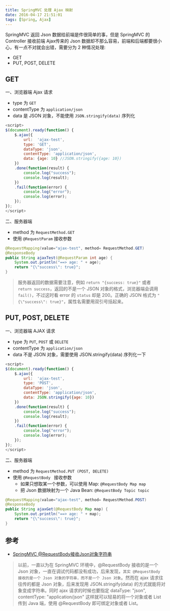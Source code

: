 ```yaml
---
title: SpringMVC 处理 Ajax 映射
date: 2016-04-17 21:51:01
tags: [Spring, Ajax]
---
```


SpringMVC 返回 Json 数据给前端是件很简单的事，但是 SpringMVC 的 Controller 接收前端 Ajax传来的 Json 数据却不那么容易，前端和后端都要很小心，有一点不对就会出错，需要分为 2 种情况处理:

* GET
* PUT, POST, DELETE

<!--more-->

## GET
一、浏览器端 Ajax 请求

* type 为 `GET`
* contentType 为 `application/json`
* data 是 JSON 对象，不能使用 `JSON.stringify(data)` 序列化

```js
<script>
$(document).ready(function() {
    $.ajax({
        url:  'ajax-test',
        type: 'GET',
        dataType: 'json',
        contentType: 'application/json',
        data: {age: 10} //JSON.stringify({age: 10})
    })
    .done(function(result) {
        console.log("success");
        console.log(result);
    })
    .fail(function(error) {
        console.log("error");
        console.log(error);
    });
});
</script>
```

二、服务器端

* method 为 `RequestMethod.GET`
* 使用 `@RequestParam` 接收参数

```java
@RequestMapping(value="ajax-test", method= RequestMethod.GET)
@ResponseBody
public String ajaxTest(@RequestParam int age) {
    System.out.println("==> age: " + age);
    return "{\"success\": true}";
}
```

> 服务器返回的数据需要注意，例如 `return "{success: true}"` 或者 `return success`，返回的不是一个 JSON 对象的格式，浏览器端会调用 `fail()`，不过这时看 error 的 `status` 却是 200。正确的 JSON 格式为 `"{\"success\": true}"`，属性名需要用双引号括起来。


## PUT, POST, DELETE
一、浏览器端 AJAX 请求

* type 为 `PUT`, `POST` 或 `DELETE`
* contentType 为 `application/json`
* data 不是 JSON 对象，需要使用 JSON.stringify(data) 序列化一下

```js
<script>
$(document).ready(function() {
    $.ajax({
        url:  'ajax-test',
        type: 'POST',
        dataType: 'json',
        contentType: 'application/json',
        data: JSON.stringify({age: 10})
    })
    .done(function(result) {
        console.log("success");
        console.log(result);
    })
    .fail(function(error) {
        console.log("error");
        console.log(error);
    });
});
</script>
```

二、服务器端

* method 为 `RequestMethod.PUT (POST, DELETE)`
* 使用 `@RequestBody ` 接收参数
    * 如果只想取某一个参数，可以使用 Map: `@RequestBody Map map`
    * 把 Json 数据映射为一个 Java Bean: `@RequestBody Topic topic`

```java
@RequestMapping(value="ajax-test", method= RequestMethod.POST)
@ResponseBody
public String ajaxGet(@RequestBody Map map) {
    System.out.println("==> age: " + map);
    return "{\"success\": true}";
}
```

## 参考
* [SpringMVC @RequestBody接收Json对象字符串](http://www.cnblogs.com/quanyongan/archive/2013/04/16/3024741.html)

> 以前，一直以为在 SpringMVC 环境中，@RequestBody 接收的是一个 Json 对象，一直在调试代码都没有成功，后来发现，`其实 @RequestBody 接收的是一个 Json 对象的字符串，而不是一个 Json 对象`。然而在 ajax 请求往往传的都是 Json 对象，后来发现用 JSON.stringify(data) 的方式就能将对象变成字符串。同时 ajax 请求的时候也要指定 dataType: "json", contentType: "application/json" 这样就可以轻易的将一个对象或者 List 传到 Java 端，使用 @RequestBody 即可绑定对象或者 List。

